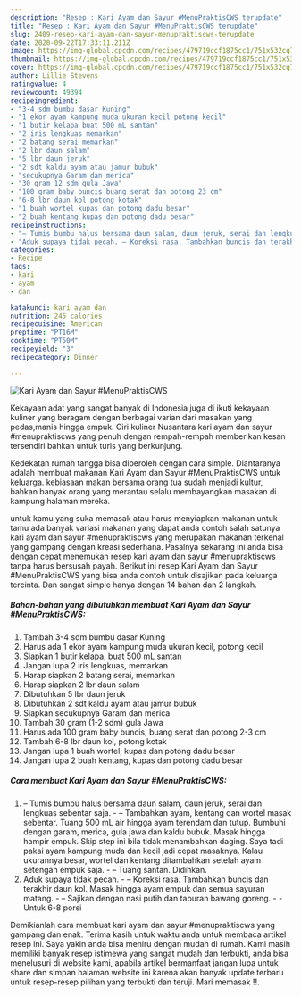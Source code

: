 ```yaml
---
description: "Resep : Kari Ayam dan Sayur #MenuPraktisCWS terupdate"
title: "Resep : Kari Ayam dan Sayur #MenuPraktisCWS terupdate"
slug: 2409-resep-kari-ayam-dan-sayur-menupraktiscws-terupdate
date: 2020-09-22T17:33:11.211Z
image: https://img-global.cpcdn.com/recipes/479719ccf1875cc1/751x532cq70/kari-ayam-dan-sayur-menupraktiscws-foto-resep-utama.jpg
thumbnail: https://img-global.cpcdn.com/recipes/479719ccf1875cc1/751x532cq70/kari-ayam-dan-sayur-menupraktiscws-foto-resep-utama.jpg
cover: https://img-global.cpcdn.com/recipes/479719ccf1875cc1/751x532cq70/kari-ayam-dan-sayur-menupraktiscws-foto-resep-utama.jpg
author: Lillie Stevens
ratingvalue: 4
reviewcount: 49394
recipeingredient:
- "3-4 sdm bumbu dasar Kuning"
- "1 ekor ayam kampung muda ukuran kecil potong kecil"
- "1 butir kelapa buat 500 mL santan"
- "2 iris lengkuas memarkan"
- "2 batang serai memarkan"
- "2 lbr daun salam"
- "5 lbr daun jeruk"
- "2 sdt kaldu ayam atau jamur bubuk"
- "secukupnya Garam dan merica"
- "30 gram 12 sdm gula Jawa"
- "100 gram baby buncis buang serat dan potong 23 cm"
- "6-8 lbr daun kol potong kotak"
- "1 buah wortel kupas dan potong dadu besar"
- "2 buah kentang kupas dan potong dadu besar"
recipeinstructions:
- "– Tumis bumbu halus bersama daun salam, daun jeruk, serai dan lengkuas sebentar saja. – Tambahkan ayam, kentang dan wortel masak sebentar. Tuang 500 mL air hingga ayam terendam dan tutup. Bumbuhi dengan garam, merica, gula jawa dan kaldu bubuk. Masak hingga hampir empuk. Skip step ini bila tidak menambahkan daging. Saya tadi pakai ayam kampung muda dan kecil jadi cepat masaknya. Kalau ukurannya besar, wortel dan kentang ditambahkan setelah ayam setengah empuk saja. – Tuang santan. Didihkan."
- "Aduk supaya tidak pecah. – Koreksi rasa. Tambahkan buncis dan terakhir daun kol. Masak hingga ayam empuk dan semua sayuran matang. – Sajikan dengan nasi putih dan taburan bawang goreng.  Untuk 6-8 porsi"
categories:
- Recipe
tags:
- kari
- ayam
- dan

katakunci: kari ayam dan 
nutrition: 245 calories
recipecuisine: American
preptime: "PT16M"
cooktime: "PT50M"
recipeyield: "3"
recipecategory: Dinner

---
```



![Kari Ayam dan Sayur #MenuPraktisCWS](https://img-global.cpcdn.com/recipes/479719ccf1875cc1/751x532cq70/kari-ayam-dan-sayur-menupraktiscws-foto-resep-utama.jpg)

Kekayaan adat yang sangat banyak di Indonesia juga di ikuti kekayaan kuliner yang beragam dengan berbagai varian dari masakan yang pedas,manis hingga empuk. Ciri kuliner Nusantara kari ayam dan sayur #menupraktiscws yang penuh dengan rempah-rempah memberikan kesan tersendiri bahkan untuk turis yang berkunjung.




Kedekatan rumah tangga bisa diperoleh dengan cara simple. Diantaranya adalah membuat makanan Kari Ayam dan Sayur #MenuPraktisCWS untuk keluarga. kebiasaan makan bersama orang tua sudah menjadi kultur, bahkan banyak orang yang merantau selalu membayangkan masakan di kampung halaman mereka.

untuk kamu yang suka memasak atau harus menyiapkan makanan untuk tamu ada banyak variasi makanan yang dapat anda contoh salah satunya kari ayam dan sayur #menupraktiscws yang merupakan makanan terkenal yang gampang dengan kreasi sederhana. Pasalnya sekarang ini anda bisa dengan cepat menemukan resep kari ayam dan sayur #menupraktiscws tanpa harus bersusah payah.
Berikut ini resep Kari Ayam dan Sayur #MenuPraktisCWS yang bisa anda contoh untuk disajikan pada keluarga tercinta. Dan sangat simple hanya dengan 14 bahan dan 2 langkah.


<!--inarticleads1-->

##### Bahan-bahan yang dibutuhkan membuat Kari Ayam dan Sayur #MenuPraktisCWS:

1. Tambah 3-4 sdm bumbu dasar Kuning
1. Harus ada 1 ekor ayam kampung muda ukuran kecil, potong kecil
1. Siapkan 1 butir kelapa, buat 500 mL santan
1. Jangan lupa 2 iris lengkuas, memarkan
1. Harap siapkan 2 batang serai, memarkan
1. Harap siapkan 2 lbr daun salam
1. Dibutuhkan 5 lbr daun jeruk
1. Dibutuhkan 2 sdt kaldu ayam atau jamur bubuk
1. Siapkan secukupnya Garam dan merica
1. Tambah 30 gram (1-2 sdm) gula Jawa
1. Harus ada 100 gram baby buncis, buang serat dan potong 2-3 cm
1. Tambah 6-8 lbr daun kol, potong kotak
1. Jangan lupa 1 buah wortel, kupas dan potong dadu besar
1. Jangan lupa 2 buah kentang, kupas dan potong dadu besar




<!--inarticleads2-->

##### Cara membuat  Kari Ayam dan Sayur #MenuPraktisCWS:

1. – Tumis bumbu halus bersama daun salam, daun jeruk, serai dan lengkuas sebentar saja. - – Tambahkan ayam, kentang dan wortel masak sebentar. Tuang 500 mL air hingga ayam terendam dan tutup. Bumbuhi dengan garam, merica, gula jawa dan kaldu bubuk. Masak hingga hampir empuk. Skip step ini bila tidak menambahkan daging. Saya tadi pakai ayam kampung muda dan kecil jadi cepat masaknya. Kalau ukurannya besar, wortel dan kentang ditambahkan setelah ayam setengah empuk saja. - – Tuang santan. Didihkan.
1. Aduk supaya tidak pecah. - – Koreksi rasa. Tambahkan buncis dan terakhir daun kol. Masak hingga ayam empuk dan semua sayuran matang. - – Sajikan dengan nasi putih dan taburan bawang goreng. -  - Untuk 6-8 porsi




Demikianlah cara membuat kari ayam dan sayur #menupraktiscws yang gampang dan enak. Terima kasih untuk waktu anda untuk membaca artikel resep ini. Saya yakin anda bisa meniru dengan mudah di rumah. Kami masih memiliki banyak resep istimewa yang sangat mudah dan terbukti, anda bisa menelusuri di website kami, apabila artikel bermanfaat jangan lupa untuk share dan simpan halaman website ini karena akan banyak update terbaru untuk resep-resep pilihan yang terbukti dan teruji. Mari memasak !!. 
